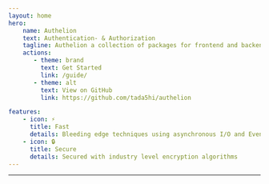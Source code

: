 ```yaml
---
layout: home
hero:
    name: Authelion
    text: Authentication- & Authorization
    tagline: Authelion a collection of packages for frontend and backend authentication & authorization.
    actions:
       - theme: brand
         text: Get Started
         link: /guide/
       - theme: alt
         text: View on GitHub
         link: https://github.com/tada5hi/authelion

features:
    - icon: ⚡
      title: Fast
      details: Bleeding edge techniques using asynchronous I/O and Event-driven programming
    - icon: 🔒
      title: Secure
      details: Secured with industry level encryption algorithms
---
```

---
